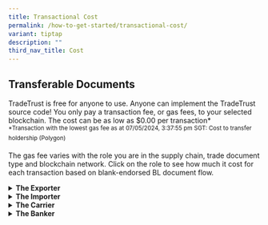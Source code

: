 ```yaml
---
title: Transactional Cost
permalink: /how-to-get-started/transactional-cost/
variant: tiptap
description: ""
third_nav_title: Cost
---
```

<h2><strong>Transferable Documents</strong></h2>
<p>TradeTrust is free for anyone to use. Anyone can implement the TradeTrust
source code! You only pay a transaction fee, or gas fees, to your selected
blockchain. The cost can be as low as $0.00 per transaction*
<br><sup>*Transaction with the lowest gas fee as at 07/05/2024, 3:37:55 pm SGT: Cost to transfer holdership (Polygon)</sup>
</p>
<p>The gas fee varies with the role you are in the supply chain, trade document
type and blockchain network. Click on the role to see how much it cost
for each transaction based on blank-endorsed BL document flow.</p>
<div data-type="detailGroup" class="isomer-accordion-group isomer-accordion isomer-accordion-white">
<details class="isomer-details">
<summary><strong>The Exporter</strong>
</summary>
<div data-type="detailsContent" class="isomer-details-content">
<p></p>
<div class="isomer-image-wrapper">
<img style="width: 100%" height="auto" width="100%" alt="" src="/images/Cost_Exporter.png">
</div>
</div>
</details>
</div>
<div data-type="detailGroup" class="isomer-accordion-group isomer-accordion isomer-accordion-white">
<details class="isomer-details">
<summary><strong>The Importer</strong>
</summary>
<div data-type="detailsContent" class="isomer-details-content">
<p></p>
</div>
</details>
</div>
<div data-type="detailGroup" class="isomer-accordion-group isomer-accordion isomer-accordion-white">
<details class="isomer-details">
<summary><strong>The Carrier</strong>
</summary>
<div data-type="detailsContent" class="isomer-details-content">
<p></p>
</div>
</details>
</div>
<div data-type="detailGroup" class="isomer-accordion-group isomer-accordion isomer-accordion-white">
<details class="isomer-details">
<summary><strong>The Banker</strong>
</summary>
<div data-type="detailsContent" class="isomer-details-content">
<p></p>
</div>
</details>
</div>
<p></p>